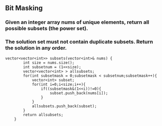 ## Bit Masking

### Given an integer array nums of unique elements, return all possible subsets (the power set).
### The solution set must not contain duplicate subsets. Return the solution in any order.

```
vector<vector<int>> subsets(vector<int>& nums) {
        int size = nums.size();
        int subsetnum = (1<<size);
        vector<vector<int> > allsubsets;
        for(int subsetmask = 0;subsetmask < subsetnum;subsetmask++){
            vector<int> subset;
            for(int i=0;i<size;i++){
                if((subsetmask&(1<<i))!=0){
                    subset.push_back(nums[i]);
                }
            }
            allsubsets.push_back(subset);
        }
        return allsubsets;
    }

```
